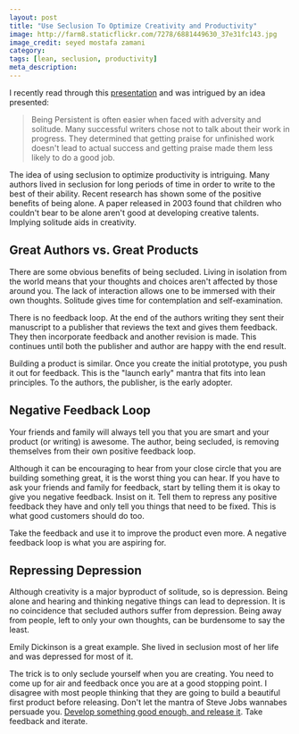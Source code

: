 ```yaml
---
layout: post
title: "Use Seclusion To Optimize Creativity and Productivity"
image: http://farm8.staticflickr.com/7278/6881449630_37e31fc143.jpg
image_credit: seyed mostafa zamani
category: 
tags: [lean, seclusion, productivity]
meta_description: 
---
```


I recently read through this [presentation](http://www.slideshare.net/pbohm/having-an-impact) and was intrigued by an idea presented:

> Being Persistent is often easier when faced with adversity and solitude. Many successful writers 
> chose not to talk about their work in progress. They determined that getting praise for 
> unfinished work doesn't lead to actual success and getting praise made them less likely to do a 
> good job.

The idea of using seclusion to optimize productivity is intriguing. Many authors lived in seclusion for long periods of time in order to write to the best of their ability. Recent research has shown some of the positive benefits of being alone. A paper released in 2003 found that children who couldn't bear to be alone aren't good at developing creative talents. Implying solitude aids in creativity.

## Great Authors vs. Great Products

There are some obvious benefits of being secluded. Living in isolation from the world means that your thoughts and choices aren't affected by those around you. The lack of interaction allows one to be immersed with their own thoughts. Solitude gives time for contemplation and self-examination.

There is no feedback loop. At the end of the authors writing they sent their manuscript to a publisher that reviews the text and gives them feedback. They then incorporate feedback and another revision is made. This continues until both the publisher and author are happy with the end result.

Building a product is similar. Once you create the initial prototype, you push it out for feedback. This is the "launch early" mantra that fits into lean principles. To the authors, the publisher, is the early adopter.

## Negative Feedback Loop
Your friends and family will always tell you that you are smart and your product (or writing) is awesome. The author, being secluded, is removing themselves from their own positive feedback loop.

Although it can be encouraging to hear from your close circle that you are building something great, it is the worst thing you can hear. If you have to ask your friends and family for feedback, start by telling them it is okay to give you negative feedback. Insist on it. Tell them to repress any positive feedback they have and only tell you things that need to be fixed. This is what good customers should do too.

Take the feedback and use it to improve the product even more. A negative feedback loop is what you are aspiring for.

## Repressing Depression
Although creativity is a major byproduct of solitude, so is depression. Being alone and hearing and thinking negative things can lead to depression. It is no coincidence that secluded authors suffer from depression. Being away from people, left to only your own thoughts, can be burdensome to say the least.

Emily Dickinson is a great example. She lived in seclusion most of her life and was depressed for most of it.

The trick is to only seclude yourself when you are creating. You need to come up for air and feedback once you are at a good stopping point. I disagree with most people thinking that they are going to build a beautiful first product before releasing. Don't let the mantra of Steve Jobs wannabes persuade you. [Develop something good enough, and release it][1]. Take feedback and iterate.

[1]: /2013/01/its-good-enough-ship-it/